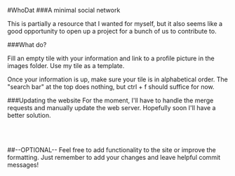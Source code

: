 #WhoDat
###A minimal social network

This is partially a resource that I wanted for myself, but it also seems like a good opportunity to open up a project for a bunch of us to contribute to. 

###What do?

Fill an empty tile with your information and link to a profile picture in the images folder. Use my tile as a template. 

Once your information is up, make sure your tile is in alphabetical order. The "search bar" at the top does nothing, but ctrl + f should suffice for now. 

###Updating the website
For the moment, I'll have to handle the merge requests and manually update the web server. Hopefully soon I'll have a better solution. 


<br><br>


##--OPTIONAL--
Feel free to add functionality to the site or improve the formatting. Just remember to add your changes and leave helpful commit messages!